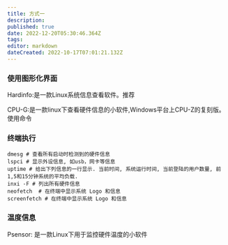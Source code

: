 ```yaml
---
title: 方式一
description: 
published: true
date: 2022-12-20T05:30:46.364Z
tags: 
editor: markdown
dateCreated: 2022-10-17T07:01:21.132Z
---
```


### 使用图形化界面

Hardinfo:是一款Linux系统信息查看软件。推荐

CPU-G:是一款linux下查看硬件信息的小软件,Windows平台上CPU-Z的复刻版。
使用命令

### 终端执行
```
dmesg # 查看所有启动时检测到的硬件信息
lspci # 显示外设信息, 如usb，网卡等信息
uptime # 给出下列信息的一行显示. 当前时间, 系统运行时间, 当前登陆的用户数量, 前1,5和15分钟系统的平均负载.
inxi -F # 列出所有硬件信息
neofetch  # 在终端中显示系统 Logo 和信息
screenfetch # 在终端中显示系统 Logo 和信息
```

### 温度信息
Psensor: 是一款Linux下用于监控硬件温度的小软件